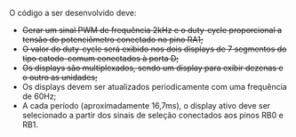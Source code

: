 
O código a ser desenvolvido deve: 

* ~~Gerar um sinal PWM de frequência 2kHz e o duty-cycle proporcional a tensão do potenciômetro conectado no pino RA1;~~
* ~~O valor do duty-cycle será exibido nos dois displays de 7 segmentos do tipo catodo-comum conectados à porta D;~~
* ~~Os displays são multiplexados, sendo um display para exibir dezenas e o outro as unidades;~~
* Os displays devem ser atualizados periodicamente com uma frequência de 60Hz;
* A cada período (aproximadamente 16,7ms), o display ativo deve ser selecionado a partir dos sinais de seleção conectados aos pinos RB0 e RB1.
